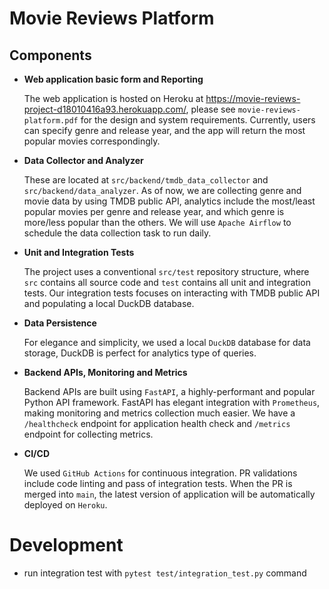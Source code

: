 # Movie Reviews Platform

## Components

- **Web application basic form and Reporting**

    The web application is hosted on Heroku at https://movie-reviews-project-d18010416a93.herokuapp.com/, please see `movie-reviews-platform.pdf` for the design and system requirements. Currently, users can specify genre and release year, and the app will return the most popular movies correspondingly.


- **Data Collector and Analyzer**

    These are located at `src/backend/tmdb_data_collector` and `src/backend/data_analyzer`. As of now, we are collecting genre and movie data by using TMDB public API, analytics include the most/least popular movies per genre and release year, and which genre is more/less popular than the others. We will use `Apache Airflow` to schedule the data collection task to run daily.


- **Unit and Integration Tests**

    The project uses a conventional `src/test` repository structure, where `src` contains all source code and `test` contains all unit and integration tests. Our integration tests focuses on interacting with TMDB public API and populating a local DuckDB database.


-  **Data Persistence**

    For elegance and simplicity, we used a local `DuckDB` database for data storage, DuckDB is perfect for analytics type of queries.


- **Backend APIs, Monitoring and Metrics**

    Backend APIs are built using `FastAPI`, a highly-performant and popular Python API framework. FastAPI has elegant integration with `Prometheus`, making monitoring and metrics collection much easier. We have a `/healthcheck` endpoint for application health check and `/metrics` endpoint for collecting metrics.


- **CI/CD**

    We used `GitHub Actions` for continuous integration. PR validations include code linting and pass of integration tests. When the PR is merged into `main`, the latest version of application will be automatically deployed on `Heroku`.

# Development
- run integration test with `pytest test/integration_test.py` command
